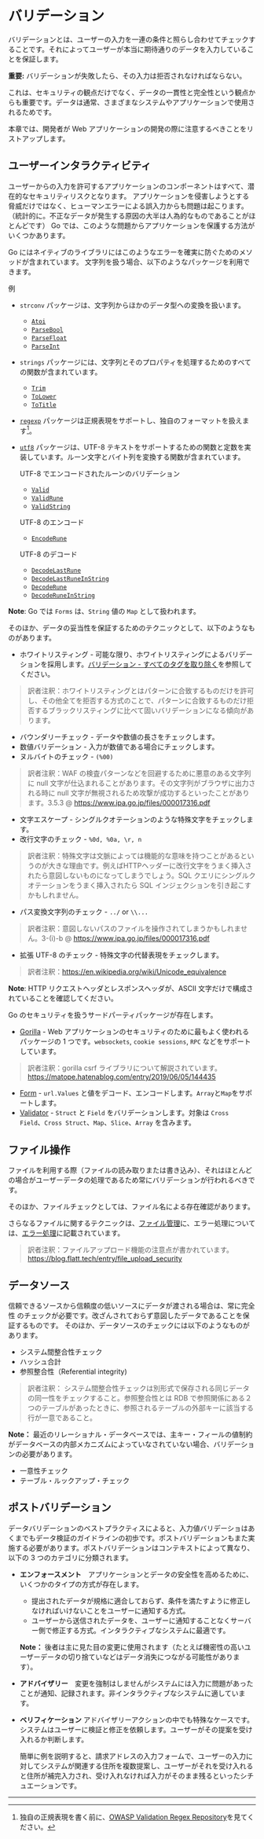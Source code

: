 バリデーション
==========

バリデーションとは、ユーザーの入力を一連の条件と照らし合わせてチェックすることです。それによってユーザーが本当に期待通りのデータを入力していることを保証します。

**重要:** バリデーションが失敗したら、その入力は拒否されなければならない。

これは、セキュリティの観点だけでなく、データの一貫性と完全性という観点からも重要です。データは通常、さまざまなシステムやアプリケーションで使用されるためです。


本章では、開発者が Web アプリケーションの開発の際に注意するべきことをリストアップします。

## ユーザーインタラクティビティ

ユーザーからの入力を許可するアプリケーションのコンポーネントはすべて、潜在的なセキュリティリスクとなります。
アプリケーションを侵害しようとする脅威だけではなく、ヒューマンエラーによる誤入力からも問題は起こります。（統計的に。不正なデータが発生する原因の大半は人為的なものであることがほとんどです）
Go では、このような問題からアプリケーションを保護する方法がいくつかあります。

Go にはネイティブのライブラリにはこのようなエラーを確実に防ぐためのメソッドが含まれています。
文字列を扱う場合、以下のようなパッケージを利用できます。

例

* `strconv` パッケージは、文字列からほかのデータ型への変換を扱います。
    * [`Atoi`](https://golang.org/pkg/strconv/#Atoi)
    * [`ParseBool`](https://golang.org/pkg/strconv/#ParseBool)
    * [`ParseFloat`](https://golang.org/pkg/strconv/#ParseFloat)
    * [`ParseInt`](https://golang.org/pkg/strconv/#ParseInt)
* `strings` パッケージには、文字列とそのプロパティを処理するためのすべての関数が含まれています。
    * [`Trim`](https://golang.org/pkg/strings/#Trim)
    * [`ToLower`](https://golang.org/pkg/strings/#ToLower)
    * [`ToTitle`](https://golang.org/pkg/strings/#ToTitle)
* [`regexp`][4] パッケージは正規表現をサポートし、独自のフォーマットを扱えます[^1]。
* [`utf8`][9] パッケージは、UTF-8 テキストをサポートするための関数と定数を実装しています。ルーン文字とバイト列を変換する関数が含まれています。

  UTF-8 でエンコードされたルーンのバリデーション
    * [`Valid`](https://golang.org/pkg/unicode/utf8/#Valid)
    * [`ValidRune`](https://golang.org/pkg/unicode/utf8/#ValidRune)
    * [`ValidString`](https://golang.org/pkg/unicode/utf8/#ValidString)

  UTF-8 のエンコード
    * [`EncodeRune`](https://golang.org/pkg/unicode/utf8/#EncodeRune)

  UTF-8 のデコード
    * [`DecodeLastRune`](https://golang.org/pkg/unicode/utf8/#DecodeLastRune)
    * [`DecodeLastRuneInString`](https://golang.org/pkg/unicode/utf8/#DecodeLastRuneInString)
    * [`DecodeRune`](https://golang.org/pkg/unicode/utf8/#DecodeLastRune)
    * [`DecodeRuneInString`](https://golang.org/pkg/unicode/utf8/#DecodeRuneInString)

**Note**: Go では `Forms` は、`String` 値の `Map` として扱われます。

そのほか、データの妥当性を保証するためのテクニックとして、以下のようなものがあります。

* ホワイトリスティング - 可能な限り、ホワイトリスティングによるバリデーションを採用します。[バリデーション - すべてのタグを取り除く][1]を参照してください。
> 訳者注釈：ホワイトリスティングとはパターンに合致するものだけを許可し、その他全てを拒否する方式のことで、パターンに合致するものだけ拒否するブラックリスティングに比べて固いバリデーションになる傾向があります。
* バウンダリーチェック - データや数値の長さをチェックします。
* 数値バリデーション - 入力が数値である場合にチェックします。
* ヌルバイトのチェック - `(%00)`
> 訳者注釈：WAF の検査パターンなどを回避するために悪意のある文字列に null 文字が仕込まれることがあります。その文字列がブラウザに出力される時に null 文字が無視されるため攻撃が成功するといったことがあります。3.5.3 @ https://www.ipa.go.jp/files/000017316.pdf
* 文字エスケープ - シングルクオテーションのような特殊文字をチェックします。
* 改行文字のチェック - `%0d, %0a, \r, n`
> 訳者注釈：特殊文字は文脈によっては機能的な意味を持つことがあるというのが大きな理由です。例えばHTTPヘッダーに改行文字をうまく挿入されたら意図しないものになってしまうでしょう。SQL クエリにシングルクオテーションをうまく挿入されたら SQL インジェクションを引き起こすかもしれません。
* パス変換文字列のチェック - `../` or `\\...`
> 訳者注釈：意図しないパスのファイルを操作されてしまうかもしれません。3-(i)-b @ https://www.ipa.go.jp/files/000017316.pdf
* 拡張 UTF-8 のチェック - 特殊文字の代替表現をチェックします。
> 訳者注釈：https://en.wikipedia.org/wiki/Unicode_equivalence


**Note**: HTTP リクエストヘッダとレスポンスヘッダが、ASCII 文字だけで構成されていることを確認してください。

Go のセキュリティを扱うサードパーティパッケージが存在します。

* [Gorilla][6] - Web アプリケーションのセキュリティのために最もよく使われるパッケージの 1 つです。`websockets`, `cookie sessions`, `RPC` などをサポートしています。
> 訳者注釈：gorilla csrf ライブラリについて解説されています。https://matope.hatenablog.com/entry/2019/06/05/144435
* [Form][7] - `url.Values` と値をデコード、エンコードします。`Array`と`Map`をサポートします。
* [Validator][8] - `Struct` と `Field` をバリデーションします。対象は `Cross Field`、`Cross Struct`、`Map`、`Slice`、`Array` を含みます。

## ファイル操作

ファイルを利用する際（ファイルの読み取りまたは書き込み）、それはほとんどの場合がユーザーデータの処理であるため常にバリデーションが行われるべきです。

そのほか、ファイルチェックとしては、ファイル名による存在確認があります。

さらなるファイルに関するテクニックは、[ファイル管理][2]に、エラー処理については、[エラー処理][3]に記載されています。

> 訳者注釈：ファイルアップロード機能の注意点が書かれています。https://blog.flatt.tech/entry/file_upload_security

## データソース

信頼できるソースから信頼度の低いソースにデータが渡される場合は、常に完全性
のチェックが必要です。改ざんされておらず意図したデータであることを保証するものです。
そのほか、データソースのチェックには以下のようなものがあります。

* システム間整合性チェック
* ハッシュ合計
* 参照整合性（Referential integrity)
> 訳者注釈： システム間整合性チェックは別形式で保存される同じデータの同一性をチェックすること。参照整合性とは RDB で参照関係にある２つのテーブルがあったときに、参照されるテーブルの外部キーに該当する行が一意であること。

**Note：** 最近のリレーショナル・データベースでは、主キー・フィールの値制約がデータベースの内部メカニズムによっていなされていない場合、バリデーションの必要があります。

* 一意性チェック
* テーブル・ルックアップ・チェック


## ポストバリデーション

データバリデーションのベストプラクティスによると、入力値バリデーショはあくまでもデータ検証のガイドラインの初歩です。ポストバリデーションもまた実施する必要があります。ポストバリデーションはコンテキストによって異なり、以下の 3 つのカテゴリに分類されます。


* **エンフォースメント**　アプリケーションとデータの安全性を高めるために、いくつかのタイプの方式が存在します。

  * 提出されたデータが規格に適合しておらず、条件を満たすように修正しなければいけないことをユーザーに通知する方式。
  * ユーザーから送信されたデータを、ユーザーに通知することなくサーバー側で修正する方式。インタラクティブなシステムに最適です。

  **Note：** 後者は主に見た目の変更に使用されます（たとえば機密性の高いユーザーデータの切り捨ていなどはデータ消失につながる可能性があります）。

* **アドバイザリー**　変更を強制はしませんがシステムには入力に問題があったことが通知、記録されます。非インタラクティブなシステムに適しています。

* **ベリフィケーション** アドバイザリーアクションの中でも特殊なケースです。システムはユーザーに検証と修正を依頼します。ユーザーがその提案を受け入れるか判断します。

  簡単に例を説明すると、請求アドレスの入力フォームで、ユーザーの入力に対してシステムが関連する住所を複数提案し、ユーザーがそれを受け入れると住所が補完入力され、受け入れなければ入力がそのまま残るといったシチュエーションです。

---

[^1]: 独自の正規表現を書く前に、[OWASP Validation Regex Repository][5]を見てください。

[1]: sanitization.md
[2]: ../file-management/README.md
[3]: ../error-handling-logging/README.md
[4]: https://golang.org/pkg/regexp/
[5]: https://www.owasp.org/index.php/OWASP_Validation_Regex_Repository
[6]: https://github.com/gorilla/
[7]: https://github.com/go-playground/form
[8]: https://github.com/go-playground/validator
[9]: https://golang.org/pkg/unicode/utf8/
